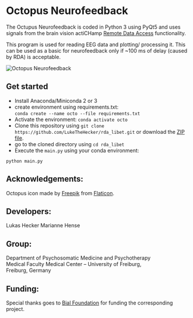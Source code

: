 # Octopus Neurofeedback

The Octupus Neurofeedback is coded in Python 3 using PyQt5 and uses signals from the brain vision actiCHamp [Remote Data Access](https://pressrelease.brainproducts.com/real-time-eeg/) functionality.

This program is used for reading EEG data and plotting/ processing it. This can be used as a basic for neurofeedback only if ~100 ms of delay (caused by RDA) is acceptable.

![Octopus Neurofeedback](https://github.com/LukeTheHecker/rda_libet/blob/master/assets/Octopuspic.png?raw=true)

## Get started

* Install Anaconda/Miniconda 2 or 3
* create environment using requirements.txt:  
`conda create --name octo --file requirements.txt`
* Activate the environment: `conda activate octo`
* Clone this repository using `git clone https://github.com/LukeTheHecker/rda_libet.git` or download the [ZIP file](https://github.com/LukeTheHecker/rda_libet/archive/master.zip).
* go to the cloned directory using `cd rda_libet`
* Execute the `main.py` using your conda environment:

```
python main.py
```

## Acknowledgements:  
Octopus icon made by [Freepik](https://www.flaticon.com/authors/freepik) from [Flaticon](https://www.flaticon.com/).

## Developers:
Lukas Hecker
Marianne Hense

## Group:  
Department of Psychosomatic Medicine and Psychotherapy  
Medical Faculty Medical Center – University of Freiburg,    
Freiburg, Germany

## Funding:
Special thanks goes to [Bial Foundation](https://www.bial.com/com/bial-foundation/grants/) for funding the corresponding project.
